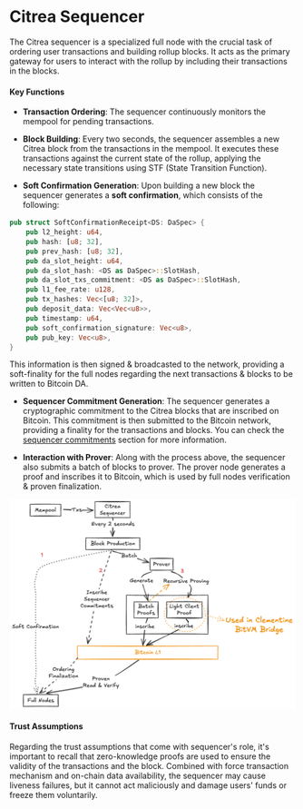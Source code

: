 # Citrea Sequencer

The Citrea sequencer is a specialized full node with the crucial task of ordering user transactions and building rollup blocks. It acts as the primary gateway for users to interact with the rollup by including their transactions in the blocks.

#### Key Functions

- **Transaction Ordering**: The sequencer continuously monitors the mempool for pending transactions.

- **Block Building**: Every two seconds, the sequencer assembles a new Citrea block from the transactions in the mempool. It executes these transactions against the current state of the rollup, applying the necessary state transitions using STF (State Transition Function).

- **Soft Confirmation Generation**: Upon building a new block the sequencer generates a **soft confirmation**, which consists of the following:

```rust
pub struct SoftConfirmationReceipt<DS: DaSpec> {
    pub l2_height: u64,
    pub hash: [u8; 32],
    pub prev_hash: [u8; 32],
    pub da_slot_height: u64,
    pub da_slot_hash: <DS as DaSpec>::SlotHash,
    pub da_slot_txs_commitment: <DS as DaSpec>::SlotHash,
    pub l1_fee_rate: u128,
    pub tx_hashes: Vec<[u8; 32]>,
    pub deposit_data: Vec<Vec<u8>>,
    pub timestamp: u64,
    pub soft_confirmation_signature: Vec<u8>,
    pub pub_key: Vec<u8>,
}
```

This information is then signed & broadcasted to the network, providing a soft-finality for the full nodes regarding the next transactions & blocks to be written to Bitcoin DA.

- **Sequencer Commitment Generation**: The sequencer generates a cryptographic commitment to the Citrea blocks that are inscribed on Bitcoin. This commitment is then submitted to the Bitcoin network, providing a finality for the transactions and blocks. You can check the [sequencer commitments](./sequencer-commitments.md) section for more information.

- **Interaction with Prover**: Along with the process above, the sequencer also submits a batch of blocks to prover. The prover node generates a proof and inscribes it to Bitcoin, which is used by full nodes verification & proven finalization.

![A more detailed block cycle](../../../.gitbook/assets/block_cycle.png)

#### Trust Assumptions

Regarding the trust assumptions that come with sequencer's role, it's important to recall that zero-knowledge proofs are used to ensure the validity of the transactions and the block. Combined with force transaction mechanism and on-chain data availability, the sequencer may cause liveness failures, but it cannot act maliciously and damage users' funds or freeze them voluntarily. 

<!-- TODO: Add transaction selection logic a bit here -->
